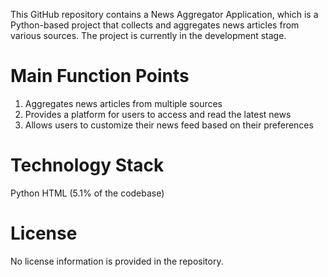 This GitHub repository contains a News Aggregator Application, which is a Python-based project that collects and aggregates news articles from various sources. The project is currently in the development stage.

# Main Function Points
1. Aggregates news articles from multiple sources
2. Provides a platform for users to access and read the latest news
3. Allows users to customize their news feed based on their preferences

# Technology Stack
Python
HTML (5.1% of the codebase)

# License
No license information is provided in the repository.
